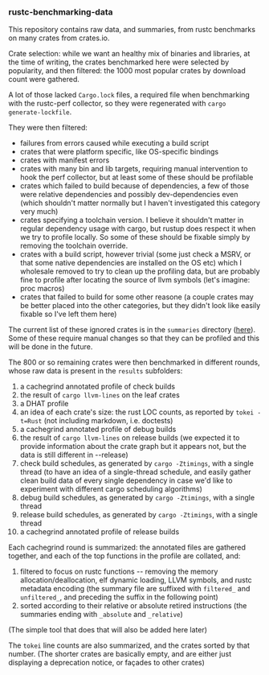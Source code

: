### rustc-benchmarking-data

This repository contains raw data, and summaries, from rustc benchmarks on many crates from crates.io.

Crate selection: while we want an healthy mix of binaries and libraries, at the time of writing, the crates benchmarked here were selected by popularity, and then filtered: the 1000 most popular crates by download count were gathered.

A lot of those lacked `Cargo.lock` files, a required file when benchmarking with the rustc-perf collector, so they were regenerated with `cargo generate-lockfile`.

They were then filtered: 
- failures from errors caused while executing a build script
- crates that were platform specific, like OS-specific bindings
- crates with manifest errors
- crates with many bin and lib targets, requiring manual intervention to hook the perf collector, but at least some of these should be profilable
- crates which failed to build because of dependencies, a few of those were relative dependencies and possibly dev-dependencies even (which shouldn't matter normally but I haven't investigated this category very much)
- crates specifying a toolchain version. I believe it shouldn't matter in regular dependency usage with cargo, but rustup does respect it when we try to profile locally. So some of these should be fixable simply by removing the toolchain override.
- crates with a build script, however trivial (some just check a MSRV, or that some native dependencies are installed on the OS etc) which I wholesale removed to try to clean up the profiling data, but are probably fine to profile after locating the source of llvm symbols (let's imagine: proc macros)
- crates that failed to build for some other reasone (a couple crates may be better placed into the other categories, but they didn't look like easily fixable so I've left them here)

The current list of these ignored crates is in the `summaries` directory ([here](./summaries/failures-summary.txt)). Some of these require manual changes so that they can be profiled and this will be done in the future.

The 800 or so remaining crates were then benchmarked in different rounds, whose raw data is present in the `results` subfolders:
1. a cachegrind annotated profile of check builds
2. the result of `cargo llvm-lines` on the leaf crates
3. a DHAT profile
4. an idea of each crate's size: the rust LOC counts, as reported by `tokei -t=Rust` (not including markdown, i.e. doctests)
5. a cachegrind annotated profile of debug builds
6. the result of `cargo llvm-lines` on release builds (we expected it to provide information about the crate graph but it appears not, but the data is still different in --release)
7. check build schedules, as generated by `cargo -Ztimings`, with a single thread (to have an idea of a single-thread schedule, and easily gather clean build data of every single dependency in case we'd like to experiment with different cargo scheduling algorithms)
8. debug build schedules, as generated by `cargo -Ztimings`, with a single thread
9. release build schedules, as generated by `cargo -Ztimings`, with a single thread
10. a cachegrind annotated profile of release builds

Each cachegrind round is summarized: the annotated files are gathered together, and each of the top functions in the profile are collated, and:
1) filtered to focus on rustc functions -- removing the memory allocation/deallocation, elf dynamic loading, LLVM symbols, and rustc metadata encoding (the summary file are suffixed with `filtered_` and `unfiltered_`, and preceding the suffix in the following point) 
2) sorted according to their relative or absolute retired instructions (the summaries ending with `_absolute` and `_relative`)

(The simple tool that does that will also be added here later)

The `tokei` line counts are also summarized, and the crates sorted by that number. (The shorter crates are basically empty, and are either just displaying a deprecation notice, or façades to other crates)

